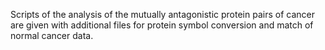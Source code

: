 Scripts of the analysis of the mutually antagonistic protein pairs of cancer are given with additional files for protein symbol conversion and match of normal cancer data.

